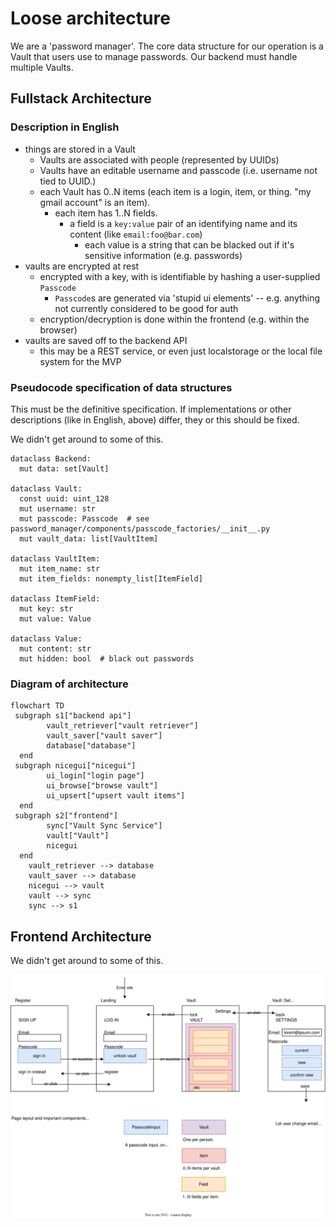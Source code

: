 # Loose architecture

We are a 'password manager'. The core data structure for our operation is a Vault that users use to manage passwords. Our backend must handle multiple Vaults.

## Fullstack Architecture

### Description in English

- things are stored in a Vault
  - Vaults are associated with people (represented by UUIDs)
  - Vaults have an editable username and passcode (i.e. username not tied to UUID.)
  - each Vault has 0..N items (each item is a login, item, or thing. "my gmail account" is an item).
    - each item has 1..N fields.
      - a field is a `key:value` pair of an identifying name and its content (like `email:foo@bar.com`)
        - each value is a string that can be blacked out if it's sensitive information (e.g. passwords)
- vaults are encrypted at rest
  - encrypted with a key, with is identifiable by hashing a user-supplied `Passcode`
    - `Passcode`s are generated via 'stupid ui elements' -- e.g. anything not currently considered to be good for auth
  - encryption/decryption is done within the frontend (e.g. within the browser)
- vaults are saved off to the backend API
  - this may be a REST service, or even just localstorage or the local file system for the MVP

### Pseudocode specification of data structures

This must be the definitive specification. If implementations or other descriptions (like in English, above) differ, they or this should be fixed.

We didn't get around to some of this.

```
dataclass Backend:
  mut data: set[Vault]

dataclass Vault:
  const uuid: uint_128
  mut username: str
  mut passcode: Passcode  # see password_manager/components/passcode_factories/__init__.py
  mut vault_data: list[VaultItem]

dataclass VaultItem:
  mut item_name: str
  mut item_fields: nonempty_list[ItemField]

dataclass ItemField:
  mut key: str
  mut value: Value

dataclass Value:
  mut content: str
  mut hidden: bool  # black out passwords
```

### Diagram of architecture

```mermaid
flowchart TD
 subgraph s1["backend api"]
        vault_retriever["vault retriever"]
        vault_saver["vault saver"]
        database["database"]
  end
 subgraph nicegui["nicegui"]
        ui_login["login page"]
        ui_browse["browse vault"]
        ui_upsert["upsert vault items"]
  end
 subgraph s2["frontend"]
        sync["Vault Sync Service"]
        vault["Vault"]
        nicegui
  end
    vault_retriever --> database
    vault_saver --> database
    nicegui --> vault
    vault --> sync
    sync --> s1
```

## Frontend Architecture

We didn't get around to some of this.

![diagram of frontend architecture as an svg](./arch_frontend.svg)
